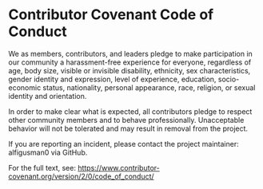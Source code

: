 # Contributor Covenant Code of Conduct

We as members, contributors, and leaders pledge to make participation in our
community a harassment-free experience for everyone, regardless of age, body
size, visible or invisible disability, ethnicity, sex characteristics, gender
identity and expression, level of experience, education, socio-economic status,
nationality, personal appearance, race, religion, or sexual identity and
orientation.

In order to make clear what is expected, all contributors pledge to respect
other community members and to behave professionally. Unacceptable behavior
will not be tolerated and may result in removal from the project.

If you are reporting an incident, please contact the project maintainer: alfigusman0 via GitHub.

For the full text, see: https://www.contributor-covenant.org/version/2/0/code_of_conduct/
